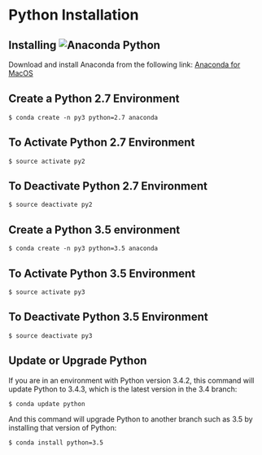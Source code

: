 # Python Installation

## Installing ![Anaconda Python](https://www.continuum.io/sites/all/themes/continuum/assets/images/logos/logo-horizontal-large-white.svg)
Download and install Anaconda from the following link:
[Anaconda for MacOS](https://www.continuum.io/downloads?gclid=Cj0KEQjwg47KBRDk7LSu4LTD8eEBEiQAO4O6r3zXiie9ZczoXFp3Sz8NNlxpIX7CQqvWGHF7qGFJX2caAqXA8P8HAQ)

## Create a Python 2.7 Environment
```$ conda create -n py3 python=2.7 anaconda```

## To Activate Python 2.7 Environment
```$ source activate py2```

## To Deactivate Python 2.7 Environment
```$ source deactivate py2```

## Create a Python 3.5 environment
```$ conda create -n py3 python=3.5 anaconda```

## To Activate Python 3.5 Environment
```$ source activate py3```

## To Deactivate Python 3.5 Environment
```$ source deactivate py3```

## Update or Upgrade Python
If you are in an environment with Python version 3.4.2, this command will update Python to 3.4.3, which is the latest version in the 3.4 branch:

```$ conda update python```

And this command will upgrade Python to another branch such as 3.5 by installing that version of Python:

```$ conda install python=3.5```
